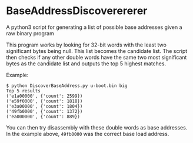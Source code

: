 # BaseAddressDiscoverererer
A python3 script for generating a list of possible base addresses given a raw binary program

This program works by looking for 32-bit words with the least two significant bytes being null.  This list becomes the candidate list.  The script then checks if any other double words have the same two most significant bytes as the candidate list and outputs the top 5 highest matches.

Example:

```
$ python DiscoverBaseAddress.py u-boot.bin big
Top 5 results
('e1a00000', {'count': 2599})
('e59f0000', {'count': 1818})
('e3a00000', {'count': 1804})
('49fb0000', {'count': 1372})
('ea000000', {'count': 889})
```

You can then try disassembly with these double words as base addresses.
In the example above, `49fb0000` was the correct base load address.